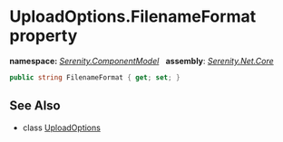 # UploadOptions.FilenameFormat property
**namespace:** *[Serenity.ComponentModel](../../README.md#serenity.componentmodel-namespace)*   **assembly**: *[Serenity.Net.Core](../../README.md)*

```csharp
public string FilenameFormat { get; set; }
```

## See Also

* class [UploadOptions](../UploadOptions.md)